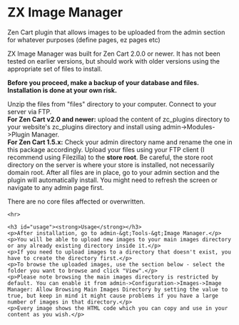 # ZX Image Manager
Zen Cart plugin that allows images to be uploaded from the admin section for whatever purposes (define pages, ez pages etc)

<p>ZX Image Manager was built for Zen Cart 2.0.0 or newer. It has not been tested on earlier versions, but should
        work with older versions using the appropriate set of files to install.</p>
    <p><strong>Before you proceed, make a backup of your database and files. Installation is done at your own
        risk.</strong></p>
    <p>Unzip the files from &quot;files&quot; directory to your computer. Connect to your server via FTP. <br>
        <strong>For Zen Cart v2.0 and newer:</strong> upload the content of zc_plugins directory to your website's zc_plugins directory and install using admin->Modules->Plugin Manager.<br>
        <strong>For Zen Cart 1.5.x:</strong> Check your admin directory name and rename the one in this package accordingly. Upload your files using your FTP
        client (I recommend using Filezilla) to the <strong>store root</strong>. Be careful, the store root directory on
        the server is where your store is installed, not necessarily domain root. After all files are in place, go to your admin section and the plugin will automatically install. You might need to refresh the screen or navigate to any admin page first.</p>
    <p>There are no core files affected or overwritten.</p>
    <p></p>

    <hr>

    <h3 id="usage"><strong>Usage</strong></h3>
    <p>After installation, go to admin-&gt;Tools-&gt;Image Manager.</p>
    <p>You will be able to upload new images to your main images directory or any already existing directory inside it.</p>
    <p>If you need to upload images to a directory that doesn't exist, you have to create the directory first.</p>
    <p>To browse the uploaded images, use the section below - select the folder you want to browse and click "View".</p>
    <p>Please note browsing the main images directory is restricted by default. You can enable it from admin->Configuration->Images->Image Manager: Allow Browsing Main Images Directory by setting the value to true, but keep in mind it might cause problems if you have a large number of images in that directory.</p>
    <p>Every image shows the HTML code which you can copy and use in your content as you wish.</p>
